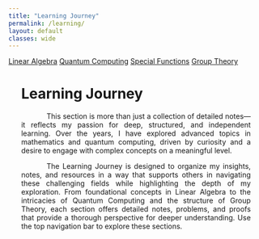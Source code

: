 ```yaml
---
title: "Learning Journey"
permalink: /learning/
layout: default
classes: wide
---
```


<div class="learning-topnav">
  <a href="/linalg/">Linear Algebra</a>
  <a href="/qc#">Quantum Computing</a>
  <a href="/quantum-computing/">Special Functions</a>
  <a href="/quantum-computing/">Group Theory</a>
</div>

<style>
.learning-content {
  margin-left: 5%;
  margin-right: 5%;
  max-width: 100%;
}
.text-block {
    text-align: justify;
    text-indent: 50px;
    max-width: 100%;
}
</style>

<div class="learning-content">
  <h1>Learning Journey</h1>

<a name="linear-algebra"></a>
<div class="text-block">
 <p>This section is more than just a collection of detailed notes—it reflects my passion for deep, structured, and independent learning. Over the years, I have explored advanced topics in mathematics and quantum computing, driven by curiosity and a desire to engage with complex concepts on a meaningful level.</p>
 <p>The Learning Journey is designed to organize my insights, notes, and resources in a way that supports others in navigating these challenging fields while highlighting the depth of my exploration. From foundational concepts in Linear Algebra to the intricacies of Quantum Computing and the structure of Group Theory, each section offers detailed notes, problems, and proofs that provide a thorough perspective for deeper understanding. Use the top navigation bar to explore these sections.</p>
</div>

